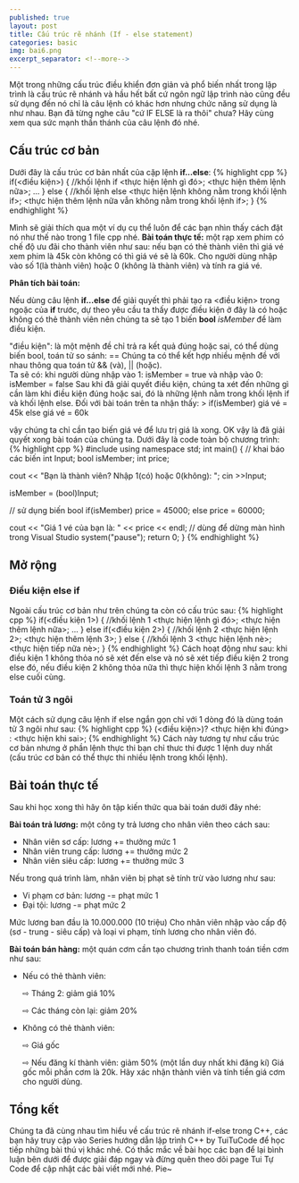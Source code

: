 ```yaml
---
published: true
layout: post
title: Cấu trúc rẽ nhánh (If - else statement)
categories: basic
img: bai6.png
excerpt_separator: <!--more-->
---
```

Một trong những cấu trúc điều khiển đơn giản và phổ biến nhất trong lập trình là cấu trúc rẽ nhánh và hầu hết bất cứ ngôn ngữ lập trình nào cũng đều sử dụng đến nó chỉ là câu lệnh có khác hơn nhưng chức năng sử dụng là như nhau. Bạn đã từng nghe câu "cứ IF ELSE là ra thôi" chưa? Hãy cùng xem qua sức mạnh thần thánh của câu lệnh đó nhé.
<!--more-->

## Cấu trúc cơ bản
Dưới đây là cấu trúc cơ bản nhất của cặp lệnh **if...else**:
{% highlight cpp %}
  if(<điều kiện>)
  {
      //khối lệnh if
      <thực hiện lệnh gì đó>;
      <thực hiện thêm lệnh nữa>;
      ...
  }
  else
  {
      //khối lệnh else
      <thực hiện lệnh không nằm trong khối lệnh if>;
      <thực hiện thêm lệnh nữa vẫn không nằm trong khối lệnh if>;
  }
{% endhighlight %}

Mình sẽ giải thích qua một ví dụ cụ thể luôn để các bạn nhìn thấy cách đặt nó như thế nào trong 1 file cpp nhé.
**Bài toán thực tế:** một rạp xem phim có chế độ ưu đãi cho thành viên như sau: nếu bạn có thẻ thành viên thì giá vé xem phim là 45k còn không có thì giá vé sẽ là 60k. Cho người dùng nhập vào số 1(là thành viên) hoặc 0 (không là thành viên) và tính ra giá vé.

**Phân tích bài toán:**

Nếu dùng câu lệnh **if...else** để giải quyết thì phải tạo ra \<điều kiện\> trong ngoặc của **if** trước, dự theo yêu cầu ta thấy được điều kiện ở đây là có hoặc không có thẻ thành viên nên chúng ta sẽ tạo 1 biến **bool** _isMember_ để làm điều kiện.
<div class="alert alert-info">
"điều kiện": là một mệnh đề chỉ trả ra kết quả đúng hoặc sai, có thể dùng biến bool, toán tử so sánh: ==
Chúng ta có thể kết hợp nhiều mệnh đề với nhau thông qua toán tử && (và), || (hoặc).
</div>
Ta sẽ có: khi người dùng nhập vào 1: isMember = true và nhập vào 0: isMember = false
Sau khi đã giải quyết điều kiện, chúng ta xét đến những gì cần làm khi điều kiện đúng hoặc sai, đó là những lệnh nằm trong khối lệnh if và khối lệnh else. Đối với bài toán trên ta nhận thấy:
> if(isMember) giá vé = 45k else giá vé = 60k 

vậy chúng ta chỉ cần tạo biến giá vé để lưu trị giá là xong. OK vậy là đã giải quyết xong bài toán của chúng ta. Dưới đây là code toàn bộ chương trình:
{% highlight cpp %}
#include <iostream>
using namespace std;
int main()
{
  // khai báo các biến
  int Input;
  bool isMember;
  int price;
  
  cout << "Bạn là thành viên? Nhập 1(có) hoặc 0(không): ";
  cin >>Input;
  
  isMember = (bool)Input;
  
  // sử dụng biến bool
  if(isMember)
    price = 45000;
  else
    price = 60000;
  
  cout << "Giá 1 vé của bạn là: " << price << endl;
  // dùng để dừng màn hình trong Visual Studio
  system("pause");
  return 0;
}
{% endhighlight %}

## Mở rộng
### Điều kiện else if
Ngoài cấu trúc cơ bản như trên chúng ta còn có cấu trúc sau:
{% highlight cpp %}
  if(<điều kiện 1>)
  {
      //khối lệnh 1
      <thực hiện lệnh gì đó>;
      <thực hiện thêm lệnh nữa>;
      ...
  }
  else if(<điều kiện 2>)
  {
      //khối lệnh 2
      <thực hiện lệnh 2>;
      <thực hiện thêm lệnh 3>;
  }
  else 
  {
      //khối lệnh 3
      <thực hiện lệnh nè>;
      <thực hiện tiếp nữa nè>;
  }
{% endhighlight %}
Cách hoạt động như sau: khi điều kiện 1 không thỏa nó sẽ xét đến else và nó sẽ xét tiếp điều kiện 2 trong else đó, nếu điều kiện 2 không thỏa nữa thì thực hiện khối lệnh 3 nằm trong else cuối cùng.


### Toán tử 3 ngôi
Một cách sử dụng câu lệnh if else ngắn gọn chỉ với 1 dòng đó là dùng toán tử 3 ngôi như sau:
{% highlight cpp %}
  (<điều kiện>)? <thực hiện khi đúng> : <thực hiện khi sai>;
{% endhighlight %}
Cách này tương tự như cấu trúc cơ bản nhưng ở phần lệnh thực thi bạn chỉ thưc thi được 1 lệnh duy nhất (cấu trúc cơ bản có thể thực thi nhiều lệnh trong khối lệnh).

## Bài toán thực tế
Sau khi học xong thì hãy ôn tập kiến thức qua bài toán dưới đây nhé:
        
**Bài toán trả lương:** một công ty trả lương cho nhân viên theo cách sau:
- Nhân viên sơ cấp: lương += thưởng mức 1
- Nhân viên trung cấp: lương += thưởng mức 2
- Nhân viên siêu cấp: lương += thưởng mức 3
        
Nếu trong quá trình làm, nhân viên bị phạt sẽ tính trừ vào lương như sau:
- Vi phạm cơ bản: lương -= phạt mức 1
- Đại tội: lương -= phạt mức 2
       
Mức lương ban đầu là 10.000.000 (10 triệu)
Cho nhân viên nhập vào cấp độ (sơ - trung - siêu cấp) và loại vi phạm, tính lương cho nhân viên đó.
        
**Bài toán bán hàng:** một quán cơm cần tạo chương trình thanh toán tiền cơm như sau:
- Nếu có thẻ thành viên:
        
    ⇨ Tháng 2: giảm giá 10%
        
    ⇨ Các tháng còn lại: giảm 20%
- Không có thẻ thành viên:
        
    ⇨ Giá gốc
        
    ⇨ Nếu đăng kí thành viên: giảm 50% (một lần duy nhất khi đăng kí)
Giá gốc mỗi phần cơm là 20k. Hãy xác nhận thành viên và tính tiền giá cơm cho người dùng.

## Tổng kết
Chúng ta đã cùng nhau tìm hiểu về cấu trúc rẽ nhánh if-else trong C++, các bạn hãy truy cập vào Series hướng dẫn lập trình C++ by TuiTuCode để học tiếp những bài thú vị khác nhé.
Có thắc mắc về bài học các bạn để lại bình luận bên dưới để được giải đáp ngay và đừng quên theo dõi page Tui Tự Code để cập nhật các bài viết mới nhé. Pie~
